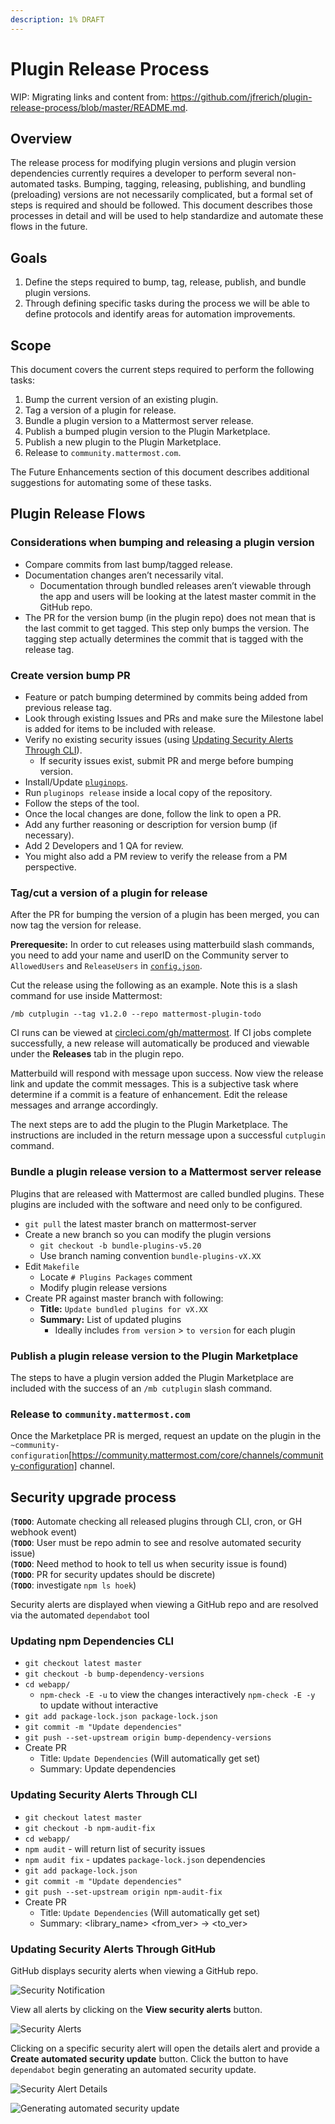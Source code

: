 ```yaml
---
description: 1% DRAFT
---
```


# Plugin Release Process

WIP: Migrating links and content from: https://github.com/jfrerich/plugin-release-process/blob/master/README.md.

## Overview

The release process for modifying plugin versions and plugin version dependencies currently requires a developer to perform several non-automated tasks. Bumping, tagging, releasing, publishing, and bundling (preloading) versions are not necessarily complicated, but a formal set of steps is required and should be followed. This document describes those processes in detail and will be used to help standardize and automate these flows in the future.

## Goals

1. Define the steps required to bump, tag, release, publish, and bundle plugin versions.
2. Through defining specific tasks during the process we will be able to define protocols and identify areas for automation improvements.

## Scope

This document covers the current steps required to perform the following tasks:

1. Bump the current version of an existing plugin.
2. Tag a version of a plugin for release.
3. Bundle a plugin version to a Mattermost server release.
4. Publish a bumped plugin version to the Plugin Marketplace.
5. Publish a new plugin to the Plugin Marketplace.
6. Release to `community.mattermost.com`.

The Future Enhancements section of this document describes additional suggestions for automating some of these tasks.

## Plugin Release Flows

### Considerations when bumping and releasing a plugin version

* Compare commits from last bump/tagged release.
* Documentation changes aren’t necessarily vital.
  * Documentation through bundled releases aren’t viewable through the app and users will be looking at the latest master commit in the GitHub repo.
* The PR for the version bump (in the plugin repo) does not mean that is the last commit to get tagged. This step only bumps the version. The tagging step actually determines the commit that is tagged with the release tag.

### Create version bump PR

* Feature or patch bumping determined by commits being added from previous release tag.
* Look through existing Issues and PRs and make sure the Milestone label is added for items to be included with release.
* Verify no existing security issues (using [Updating Security Alerts Through CLI](#updating-security-alerts-through-cli)).
  * If security issues exist, submit PR and merge before bumping version.
* Install/Update [`pluginops`](https://github.com/mattermost/mattermost-utilities/tree/master/pluginops).
* Run `pluginops release` inside a local copy of the repository.
* Follow the steps of the tool.
* Once the local changes are done, follow the link to open a PR.
* Add any further reasoning or description for version bump (if necessary).
* Add 2 Developers and 1 QA for review.
* You might also add a PM review to verify the release from a PM perspective.

### Tag/cut a version of a plugin for release

After the PR for bumping the version of a plugin has been merged, you can now tag the version for release.

**Prerequesite:** In order to cut releases using matterbuild slash commands, you need to add your name and userID on the Community server to `AllowedUsers` and `ReleaseUsers` in [`config.json`](https://github.com/mattermost/platform-private/blob/master/matterbuild/config.json).

Cut the release using the following as an example. Note this is a slash command for use inside Mattermost:

`/mb cutplugin --tag v1.2.0 --repo mattermost-plugin-todo`

CI runs can be viewed at [circleci.com/gh/mattermost](https://circleci.com/gh/mattermost). If CI jobs complete successfully, a new release will automatically be produced and viewable under the **Releases** tab in the plugin repo.

Matterbuild will respond with message upon success. Now view the release link and update the commit messages. This is a subjective task where determine if a commit is a feature of enhancement. Edit the release messages and arrange accordingly.

The next steps are to add the plugin to the Plugin Marketplace. The instructions are included in the return message upon a successful `cutplugin` command.

### Bundle a plugin release version to a Mattermost server release

Plugins that are released with Mattermost are called bundled plugins. These plugins are included with the software and need only to be configured.

* `git pull` the latest master branch on mattermost-server
* Create a new branch so you can modify the plugin versions
  * `git checkout -b bundle-plugins-v5.20`
  * Use branch naming convention `bundle-plugins-vX.XX`
* Edit `Makefile`
  * Locate `# Plugins Packages` comment
  * Modify plugin release versions
* Create PR against master branch with following:
  * **Title:** `Update bundled plugins for vX.XX`
  * **Summary:** List of updated plugins
    * Ideally includes `from version` > `to version` for each plugin

### Publish a plugin release version to the Plugin Marketplace

The steps to have a plugin version added the Plugin Marketplace are included with the success of an `/mb cutplugin` slash command.

### Release to `community.mattermost.com`

Once the Marketplace PR is merged, request an update on the plugin in the `~community-configuration`[https://community.mattermost.com/core/channels/community-configuration] channel.

## Security upgrade process

(**`TODO`**: Automate checking all released plugins through CLI, cron, or GH webhook event)  
(**`TODO`**: User must be repo admin to see and resolve automated security issue)  
(**`TODO`**: Need method to hook to tell us when security issue is found)  
(**`TODO`**: PR for security updates should be discrete)  
(**`TODO`**: investigate `npm ls hoek`)

Security alerts are displayed when viewing a GitHub repo and are resolved via the automated `dependabot` tool

### Updating npm Dependencies CLI

* `git checkout latest master`
* `git checkout -b bump-dependency-versions`
* `cd webapp/`
  * `npm-check -E -u` to view the changes interactively
    `npm-check -E -y` to update without interactive
* `git add package-lock.json package-lock.json`
* `git commit -m "Update dependencies"`
* `git push --set-upstream origin bump-dependency-versions`
* Create PR
  * Title: `Update Dependencies` (Will automatically get set)
  * Summary: Update dependencies

### Updating Security Alerts Through CLI

* `git checkout latest master`
* `git checkout -b npm-audit-fix`
* `cd webapp/`
* `npm audit` - will return list of security issues
* `npm audit fix` - updates `package-lock.json` dependencies
* `git add package-lock.json`
* `git commit -m "Update dependencies"`
* `git push --set-upstream origin npm-audit-fix`
* Create PR
  * Title: `Update Dependencies` (Will automatically get set)
  * Summary: &lt;library\_name&gt; &lt;from\_ver&gt; -&gt; &lt;to\_ver&gt;

### Updating Security Alerts Through GitHub

GitHub displays security alerts when viewing a GitHub repo.

![Security Notification](../../../.gitbook/assets/security-notification.png)

View all alerts by clicking on the **View security alerts** button.

![Security Alerts](../../../.gitbook/assets/security-view-alerts.png)

Clicking on a specific security alert will open the details alert and provide a **Create automated security update** button. Click the button to have `dependabot` begin generating an automated security update.

![Security Alert Details](../../../.gitbook/assets/security-serialze-javascript.png)

![Generating automated security update](../../../.gitbook/assets/security-generating-automated-security.png)
